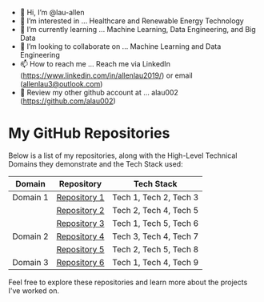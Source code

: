 - 👋 Hi, I’m @lau-allen
- 👀 I’m interested in ... Healthcare and Renewable Energy Technology
- 🌱 I’m currently learning ... Machine Learning, Data Engineering, and Big Data 
- 💞️ I’m looking to collaborate on ... Machine Learning and Data Engineering
- 📫 How to reach me ... Reach me via LinkedIn (https://www.linkedin.com/in/allenlau2019/) or email (allenlau3@outlook.com)
- 📓 Review my other github account at ... alau002 (https://github.com/alau002)

# My GitHub Repositories

Below is a list of my repositories, along with the High-Level Technical Domains they demonstrate and the Tech Stack used:

| Domain | Repository | Tech Stack |
|--------|------------|------------|
| Domain 1 | [Repository 1](link_to_repository_1) | Tech 1, Tech 2, Tech 3 |
| | [Repository 2](link_to_repository_2) | Tech 2, Tech 4, Tech 5 |
| | [Repository 3](link_to_repository_3) | Tech 1, Tech 5, Tech 6 |
| Domain 2 | [Repository 4](link_to_repository_4) | Tech 3, Tech 4, Tech 7 |
| | [Repository 5](link_to_repository_5) | Tech 2, Tech 5, Tech 8 |
| Domain 3 | [Repository 6](link_to_repository_6) | Tech 1, Tech 4, Tech 9 |

Feel free to explore these repositories and learn more about the projects I've worked on.
